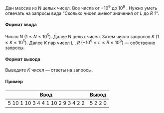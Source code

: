 Дан массив из N целых чисел. Все числа от $− 1 0 ^9$ до $1 0 ^9$ . Нужно уметь отвечать на запросы вида “Cколько чисел имеют значения от $L$ до $R$ ?”. 

#### Формат ввода ####

Число $N$ $( 1 ≤ N ≤ 1 0 ^5 )$. Далее N целых чисел. Затем число запросов $K$ $( 1 ≤ K ≤ 1 0 ^5 )$. Далее $K$ пар чисел $L$ , $R$ $( − 1 0 ^9 ≤ L ≤ R ≤ 1 0 ^9 )$ — собственно запросы. 

#### Формат вывода ####

Выведите $K$ чисел — ответы на запросы.

#### Пример ####
| Ввод                             	| Вывод   	|
|----------------------------------	|---------	|
| 5 10 1 10 3 4 4 1 10 2 9 3 4 2 2 	| 5 2 2 0 	|
